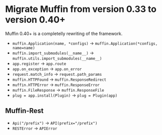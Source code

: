 Migrate Muffin from version 0.33 to version 0.40+
=================================================

Muffin 0.40+ is a completelly rewriting of the framework.

* `muffin.Application(name, *configs)` -> `muffin.Application(*configs, name=name)`
* `muffin.import_submodules(__name__)` -> `muffin.utils.import_submodules(__name__)`
* `app.register` -> `app.route`
* `app.on_exception` -> `app.on_error`
* `request.match_info` -> `request.path_params`
* `muffin.HTTPFound` -> `muffin.ResponseRedirect`
* `muffin.HTTPError` -> `muffin.ResponseError`
* `muffin.FileResponse` -> `muffin.ResponseFile`
* `plug = app.install(Plugin)` -> `plug = Plugin(app)`


Muffin-Rest
-----------

* `Api("/prefix")` -> `API(prefix="/prefix")`
* `RESTError` -> `APIError`

